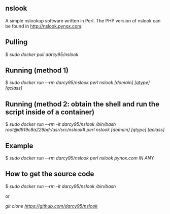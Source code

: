 ## nslook

A simple nslookup software written in Perl. The PHP version of nslook can be
found in http://nslook.pynox.com.

## Pulling 

$ *sudo docker pull darcy95/nslook*

## Running (method 1)

$ *sudo docker run --rm darcy95/nslook perl nslook [domain] [qtype] [qclass]*

## Running (method 2: obtain the shell and run the script inside of a container)

$ *sudo docker run --rm -it darcy95/nslook /bin/bash*
*root@d919c8a229bd:/usr/src/nslook# perl nslook [domain] [qtype] [qclass]*

## Example

$ *sudo docker run --rm darcy95/nslook perl nslook pynox.com IN ANY*

## How to get the source code

$ *sudo docker run --rm -it darcy95/nslook /bin/bash*

or 

*git clone https://github.com/darcy95/nslook*
